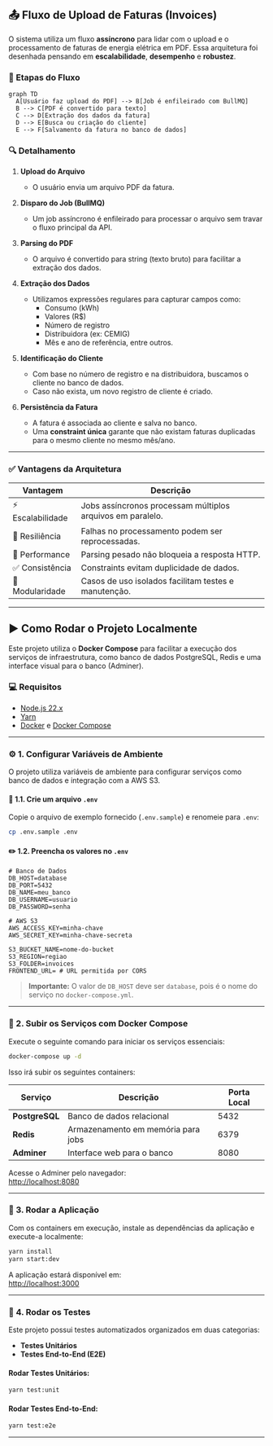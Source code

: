 
## 📤 Fluxo de Upload de Faturas (Invoices)

O sistema utiliza um fluxo **assíncrono** para lidar com o upload e o processamento de faturas de energia elétrica em PDF. Essa arquitetura foi desenhada pensando em **escalabilidade**, **desempenho** e **robustez**.

### 🧭 Etapas do Fluxo

```mermaid
graph TD
  A[Usuário faz upload do PDF] --> B[Job é enfileirado com BullMQ]
  B --> C[PDF é convertido para texto]
  C --> D[Extração dos dados da fatura]
  D --> E[Busca ou criação do cliente]
  E --> F[Salvamento da fatura no banco de dados]
```

### 🔍 Detalhamento

1. **Upload do Arquivo**
   - O usuário envia um arquivo PDF da fatura.

2. **Disparo do Job (BullMQ)**
   - Um job assíncrono é enfileirado para processar o arquivo sem travar o fluxo principal da API.

3. **Parsing do PDF**
   - O arquivo é convertido para string (texto bruto) para facilitar a extração dos dados.

4. **Extração dos Dados**
   - Utilizamos expressões regulares para capturar campos como:
     - Consumo (kWh)
     - Valores (R$)
     - Número de registro
     - Distribuidora (ex: CEMIG)
     - Mês e ano de referência, entre outros.

5. **Identificação do Cliente**
   - Com base no número de registro e na distribuidora, buscamos o cliente no banco de dados.
   - Caso não exista, um novo registro de cliente é criado.

6. **Persistência da Fatura**
   - A fatura é associada ao cliente e salva no banco.
   - Uma **constraint única** garante que não existam faturas duplicadas para o mesmo cliente no mesmo mês/ano.

---

### ✅ Vantagens da Arquitetura

| Vantagem            | Descrição                                                                  |
|---------------------|----------------------------------------------------------------------------|
| ⚡ Escalabilidade    | Jobs assíncronos processam múltiplos arquivos em paralelo.                |
| 🔁 Resiliência       | Falhas no processamento podem ser reprocessadas.                          |
| 🚀 Performance       | Parsing pesado não bloqueia a resposta HTTP.                              |
| ✅ Consistência       | Constraints evitam duplicidade de dados.                                  |
| 🧩 Modularidade       | Casos de uso isolados facilitam testes e manutenção.                      |

---

## ▶️ Como Rodar o Projeto Localmente

Este projeto utiliza o **Docker Compose** para facilitar a execução dos serviços de infraestrutura, como banco de dados PostgreSQL, Redis e uma interface visual para o banco (Adminer).

### 💻 Requisitos

- [Node.js 22.x](https://nodejs.org/)
- [Yarn](https://yarnpkg.com/)
- [Docker](https://www.docker.com/) e [Docker Compose](https://docs.docker.com/compose/)

---

### ⚙️ 1. Configurar Variáveis de Ambiente

O projeto utiliza variáveis de ambiente para configurar serviços como banco de dados e integração com a AWS S3.

#### 📄 1.1. Crie um arquivo `.env`

Copie o arquivo de exemplo fornecido (`.env.sample`) e renomeie para `.env`:

```bash
cp .env.sample .env
```

#### ✏️ 1.2. Preencha os valores no `.env`

```env
# Banco de Dados
DB_HOST=database
DB_PORT=5432
DB_NAME=meu_banco
DB_USERNAME=usuario
DB_PASSWORD=senha

# AWS S3
AWS_ACCESS_KEY=minha-chave
AWS_SECRET_KEY=minha-chave-secreta

S3_BUCKET_NAME=nome-do-bucket
S3_REGION=regiao
S3_FOLDER=invoices
FRONTEND_URL= # URL permitida por CORS
```

> **Importante:** O valor de `DB_HOST` deve ser `database`, pois é o nome do serviço no `docker-compose.yml`.

---

### 🐳 2. Subir os Serviços com Docker Compose

Execute o seguinte comando para iniciar os serviços essenciais:

```bash
docker-compose up -d
```

Isso irá subir os seguintes containers:

| Serviço       | Descrição                            | Porta Local |
|---------------|--------------------------------------|-------------|
| **PostgreSQL** | Banco de dados relacional            | 5432        |
| **Redis**      | Armazenamento em memória para jobs  | 6379        |
| **Adminer**    | Interface web para o banco           | 8080        |

Acesse o Adminer pelo navegador:  
[http://localhost:8080](http://localhost:8080)

---

### 🚀 3. Rodar a Aplicação

Com os containers em execução, instale as dependências da aplicação e execute-a localmente:

```bash
yarn install
yarn start:dev
```

A aplicação estará disponível em:  
[http://localhost:3000](http://localhost:3000)

---

### 🧪 4. Rodar os Testes

Este projeto possui testes automatizados organizados em duas categorias:

- **Testes Unitários**
- **Testes End-to-End (E2E)**

#### Rodar Testes Unitários:

```bash
yarn test:unit
```

#### Rodar Testes End-to-End:

```bash
yarn test:e2e
```

---
